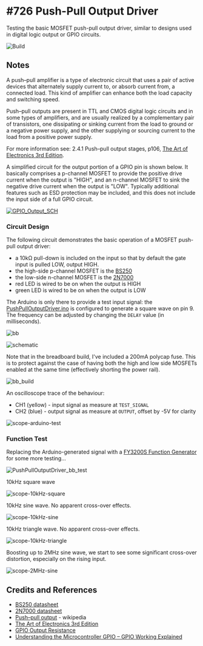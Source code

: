 # #726 Push-Pull Output Driver

Testing the basic MOSFET push-pull output driver, similar to designs used in digital logic output or GPIO circuits.

![Build](./assets/PushPullOutputDriver_build.jpg?raw=true)

## Notes

A push–pull amplifier is a type of electronic circuit that uses a pair of active devices that alternately supply current to, or absorb current from, a connected load. This kind of amplifier can enhance both the load capacity and switching speed.

Push–pull outputs are present in TTL and CMOS digital logic circuits and in some types of amplifiers, and are usually realized by a complementary pair of transistors, one dissipating or sinking current from the load to ground or a negative power supply, and the other supplying or sourcing current to the load from a positive power supply.

For more information see: 2.4.1 Push–pull output stages, p106, [The Art of Electronics 3rd Edition](../../../books/the-art-of-electronics/).

A simplified circuit for the output portion of a GPIO pin is shown below.
It basically comprises a p-channel MOSFET to provide the positive drive current when the output is "HIGH", and an n-channel MOSFET to sink the negative drive current when the output is "LOW".
Typically additional features such as ESD protection may be included, and this does not include the input side of a full GPIO circuit.

[![GPIO_Output_SCH](./assets/GPIO_Output_SCH.png)](https://2n3904blog.com/gpio-output-resistance/)

### Circuit Design

The following circuit demonstrates the basic operation of a MOSFET push-pull output driver:

* a 10kΩ pull-down is included on the input so that by default the gate input is pulled LOW, output HIGH.
* the high-side p-channel MOSFET is the [BS250](https://www.futurlec.com/Transistors/BS250.shtml)
* the low-side n-channel MOSFET is the [2N7000](https://www.futurlec.com/Transistors/2N7000.shtml)
* red LED is wired to be on when the output is HIGH
* green LED is wired to be on when the output is LOW

The Arduino is only there to provide a test input signal:
the [PushPullOutputDriver.ino](./PushPullOutputDriver.ino) is configured to generate a square wave on pin 9. The frequency can be adjusted by changing the `DELAY` value (in milliseconds).

![bb](./assets/PushPullOutputDriver_bb.jpg?raw=true)

![schematic](./assets/PushPullOutputDriver_schematic.jpg?raw=true)

Note that in the breadboard build, I've included a 200mA polycap fuse.
This is to protect against the case of having both the high and low side MOSFETs enabled at the same time (effectively shorting the power rail).

![bb_build](./assets/PushPullOutputDriver_bb_build.jpg?raw=true)

An oscilloscope trace of the behaviour:

* CH1 (yellow) - input signal as measure at `TEST_SIGNAL`
* CH2 (blue) - output signal as measure at `OUTPUT`, offset by -5V for clarity

![scope-arduino-test](./assets/scope-arduino-test.gif?raw=true)

### Function Test

Replacing the Arduino-generated signal with a [FY3200S Function Generator](./../../../Equipment/FY3200S/) for some more testing...

![PushPullOutputDriver_bb_test](./assets/PushPullOutputDriver_bb_test.jpg?raw=true)

10kHz square wave

![scope-10kHz-square](./assets/scope-10kHz-square.gif?raw=true)

10kHz sine wave. No apparent cross-over effects.

![scope-10kHz-sine](./assets/scope-10kHz-sine.gif?raw=true)

10kHz triangle wave. No apparent cross-over effects.

![scope-10kHz-triangle](./assets/scope-10kHz-triangle.gif?raw=true)

Boosting up to 2MHz sine wave, we start to see some significant cross-over distortion,
especially on the rising input.

![scope-2MHz-sine](./assets/scope-2MHz-sine.gif?raw=true)

## Credits and References

* [BS250 datasheet](https://www.futurlec.com/Transistors/BS250.shtml)
* [2N7000 datasheet](https://www.futurlec.com/Transistors/2N7000.shtml)
* [Push–pull output](https://en.wikipedia.org/wiki/Push%E2%80%93pull_output) - wikipedia
* [The Art of Electronics 3rd Edition](../../../books/the-art-of-electronics/)
* [GPIO Output Resistance](https://2n3904blog.com/gpio-output-resistance/)
* [Understanding the Microcontroller GPIO – GPIO Working Explained](https://embetronicx.com/tutorials/tech_devices/understanding-the-microcontroller-gpio-gpio-working-explained/)
